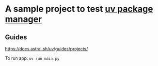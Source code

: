 # A sample project to test [uv package manager](https://docs.astral.sh/uv/)

## Guides

https://docs.astral.sh/uv/guides/projects/

To run app: ```uv run main.py```